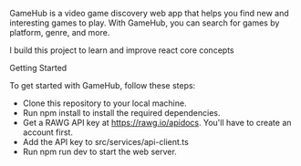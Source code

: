 GameHub is a video game discovery web app that helps you find new and interesting games to play. With GameHub, you can search for games by platform, genre, and more.

I build this project to learn and improve react core concepts

Getting Started

To get started with GameHub, follow these steps:

- Clone this repository to your local machine.
- Run npm install to install the required dependencies.
- Get a RAWG API key at https://rawg.io/apidocs. You'll have to create an account first.
- Add the API key to src/services/api-client.ts
- Run npm run dev to start the web server.
